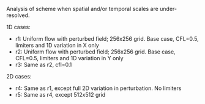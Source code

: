 Analysis of scheme when spatial and/or temporal scales are
under-resolved.

1D cases:

- r1: Uniform flow with perturbed field; 256x256 grid. Base case,
  CFL=0.5, limiters and 1D variation in X only
- r2: Uniform flow with perturbed field; 256x256 grid. Base case,
  CFL=0.5, limiters and 1D variation in Y only
- r3: Same as r2, cfl=0.1

2D cases:

- r4: Same as r1, except full 2D variation in perturbation. No limiters
- r5: Same as r4, except 512x512 grid
